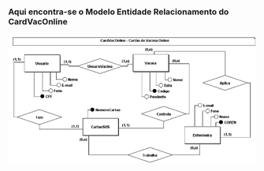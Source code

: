### Aqui encontra-se o Modelo Entidade Relacionamento do CardVacOnline
![ModeloER](DOCS/../MER%20CartVacOnline.png)


